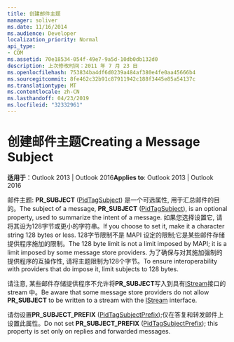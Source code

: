 ```yaml
---
title: 创建邮件主题
manager: soliver
ms.date: 11/16/2014
ms.audience: Developer
localization_priority: Normal
api_type:
- COM
ms.assetid: 70e18534-054f-49e7-9a5d-10db0db132d0
description: 上次修改时间：2011 年 7 月 23 日
ms.openlocfilehash: 753834ba4df6d0239a484af380e4fe0aa45666b4
ms.sourcegitcommit: 8fe462c32b91c87911942c188f3445e85a54137c
ms.translationtype: MT
ms.contentlocale: zh-CN
ms.lasthandoff: 04/23/2019
ms.locfileid: "32332961"
---
```

# <a name="creating-a-message-subject"></a><span data-ttu-id="de7b0-103">创建邮件主题</span><span class="sxs-lookup"><span data-stu-id="de7b0-103">Creating a Message Subject</span></span>

  
  
<span data-ttu-id="de7b0-104">**适用于**：Outlook 2013 | Outlook 2016</span><span class="sxs-lookup"><span data-stu-id="de7b0-104">**Applies to**: Outlook 2013 | Outlook 2016</span></span> 
  
<span data-ttu-id="de7b0-105">邮件主题: **PR_SUBJECT** ([PidTagSubject](pidtagsubject-canonical-property.md)) 是一个可选属性, 用于汇总邮件的目的。</span><span class="sxs-lookup"><span data-stu-id="de7b0-105">The subject of a message, **PR_SUBJECT** ([PidTagSubject](pidtagsubject-canonical-property.md)), is an optional property, used to summarize the intent of a message.</span></span> <span data-ttu-id="de7b0-106">如果您选择设置它, 请将其设为128字节或更小的字符串。</span><span class="sxs-lookup"><span data-stu-id="de7b0-106">If you choose to set it, make it a character string 128 bytes or less.</span></span> <span data-ttu-id="de7b0-107">128字节限制不是 MAPI 设定的限制;它是某些邮件存储提供程序施加的限制。</span><span class="sxs-lookup"><span data-stu-id="de7b0-107">The 128 byte limit is not a limit imposed by MAPI; it is a limit imposed by some message store providers.</span></span> <span data-ttu-id="de7b0-108">为了确保与对其施加强制的提供程序的互操作性, 请将主题限制为128个字节。</span><span class="sxs-lookup"><span data-stu-id="de7b0-108">To ensure interoperability with providers that do impose it, limit subjects to 128 bytes.</span></span> 
  
<span data-ttu-id="de7b0-109">请注意, 某些邮件存储提供程序不允许将**PR_SUBJECT**写入到具有[IStream](https://msdn.microsoft.com/library/aa380034%28VS.85%29.aspx)接口的 stream 中。</span><span class="sxs-lookup"><span data-stu-id="de7b0-109">Be aware that some message store providers do not allow **PR_SUBJECT** to be written to a stream with the [IStream](https://msdn.microsoft.com/library/aa380034%28VS.85%29.aspx) interface.</span></span> 
  
<span data-ttu-id="de7b0-110">请勿设置**PR_SUBJECT_PREFIX** ([PidTagSubjectPrefix](pidtagsubjectprefix-canonical-property.md));仅在答复和转发邮件上设置此属性。</span><span class="sxs-lookup"><span data-stu-id="de7b0-110">Do not set **PR_SUBJECT_PREFIX** ([PidTagSubjectPrefix](pidtagsubjectprefix-canonical-property.md)); this property is set only on replies and forwarded messages.</span></span> 
  

